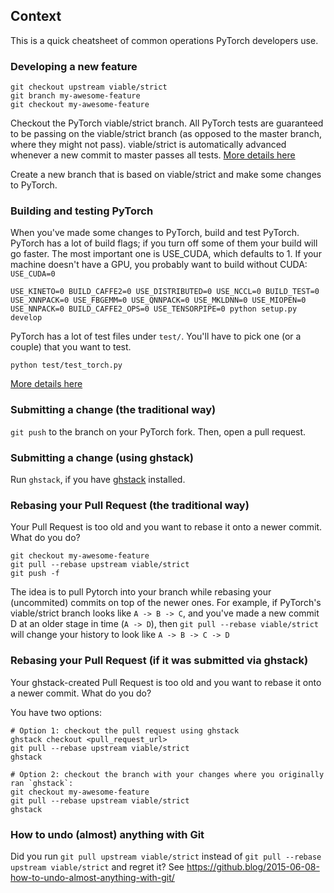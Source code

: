 ## Context

This is a quick cheatsheet of common operations PyTorch developers use.

### Developing a new feature

```
git checkout upstream viable/strict
git branch my-awesome-feature
git checkout my-awesome-feature
```

Checkout the PyTorch viable/strict branch. All PyTorch tests are guaranteed to be passing on the viable/strict branch (as opposed to the master branch, where they might not pass). viable/strict is automatically advanced whenever a new commit to master passes all tests. [More details here](https://github.com/pytorch/pytorch/wiki/PyTorch-Basics#use-viablestrict)

Create a new branch that is based on viable/strict and make some changes to PyTorch.

### Building and testing PyTorch

When you've made some changes to PyTorch, build and test PyTorch. PyTorch has a lot of build flags; if you turn off some of them your build will go faster. The most important one is USE_CUDA, which defaults to 1. If your machine doesn't have a GPU, you probably want to build without CUDA: `USE_CUDA=0`

```
USE_KINETO=0 BUILD_CAFFE2=0 USE_DISTRIBUTED=0 USE_NCCL=0 BUILD_TEST=0 USE_XNNPACK=0 USE_FBGEMM=0 USE_QNNPACK=0 USE_MKLDNN=0 USE_MIOPEN=0 USE_NNPACK=0 BUILD_CAFFE2_OPS=0 USE_TENSORPIPE=0 python setup.py develop
```

PyTorch has a lot of test files under `test/`. You'll have to pick one (or a couple) that you want to test.
```
python test/test_torch.py
```

[More details here](https://github.com/pytorch/pytorch/blob/master/CONTRIBUTING.md#developing-pytorch)

### Submitting a change (the traditional way)

`git push` to the branch on your PyTorch fork. Then, open a pull request.

### Submitting a change (using ghstack)

Run `ghstack`, if you have [ghstack](https://github.com/ezyang/ghstack) installed.

### Rebasing your Pull Request (the traditional way)

Your Pull Request is too old and you want to rebase it onto a newer commit. What do you do?

```
git checkout my-awesome-feature
git pull --rebase upstream viable/strict
git push -f
```

The idea is to pull Pytorch into your branch while rebasing your (uncommited) commits on top of the newer ones.
For example, if PyTorch's viable/strict branch looks like `A -> B -> C`, and you've made a new commit D at an older stage in time (`A -> D`),
then `git pull --rebase viable/strict` will change your history to look like `A -> B -> C -> D`

### Rebasing your Pull Request (if it was submitted via ghstack)

Your ghstack-created Pull Request is too old and you want to rebase it onto a newer commit. What do you do?

You have two options:
```
# Option 1: checkout the pull request using ghstack
ghstack checkout <pull_request_url>
git pull --rebase upstream viable/strict
ghstack
```

```
# Option 2: checkout the branch with your changes where you originally ran `ghstack`:
git checkout my-awesome-feature
git pull --rebase upstream viable/strict
ghstack
```

### How to undo (almost) anything with Git

Did you run `git pull upstream viable/strict` instead of `git pull --rebase upstream viable/strict` and regret it? See https://github.blog/2015-06-08-how-to-undo-almost-anything-with-git/
